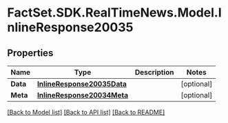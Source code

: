 # FactSet.SDK.RealTimeNews.Model.InlineResponse20035

## Properties

Name | Type | Description | Notes
------------ | ------------- | ------------- | -------------
**Data** | [**InlineResponse20035Data**](InlineResponse20035Data.md) |  | [optional] 
**Meta** | [**InlineResponse20034Meta**](InlineResponse20034Meta.md) |  | [optional] 

[[Back to Model list]](../README.md#documentation-for-models) [[Back to API list]](../README.md#documentation-for-api-endpoints) [[Back to README]](../README.md)

